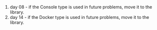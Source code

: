 1. day 08 - if the Console type is used in future problems, move it to the library.
1. day 14 - if the Docker type is used in future problems, move it to the library.